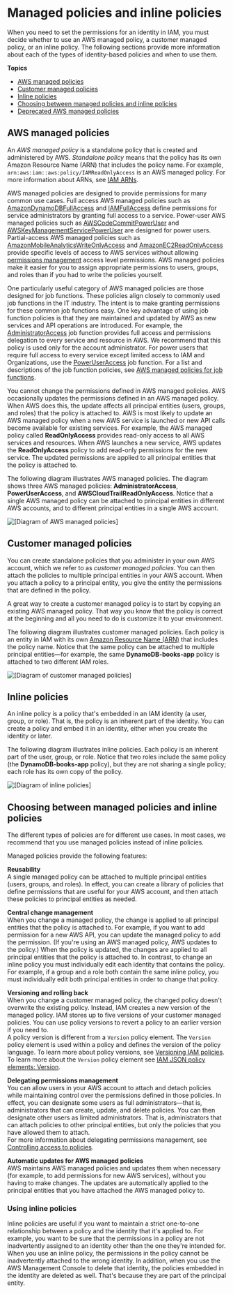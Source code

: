 # Managed policies and inline policies<a name="access_policies_managed-vs-inline"></a>

When you need to set the permissions for an identity in IAM, you must decide whether to use an AWS managed policy, a customer managed policy, or an inline policy\. The following sections provide more information about each of the types of identity\-based policies and when to use them\.

**Topics**
+ [AWS managed policies](#aws-managed-policies)
+ [Customer managed policies](#customer-managed-policies)
+ [Inline policies](#inline-policies)
+ [Choosing between managed policies and inline policies](#choosing-managed-or-inline)
+ [Deprecated AWS managed policies](access_policies_managed-deprecated.md)

## AWS managed policies<a name="aws-managed-policies"></a>

An *AWS managed policy* is a standalone policy that is created and administered by AWS\. *Standalone policy* means that the policy has its own Amazon Resource Name \(ARN\) that includes the policy name\. For example, `arn:aws:iam::aws:policy/IAMReadOnlyAccess` is an AWS managed policy\. For more information about ARNs, see [IAM ARNs](reference_identifiers.md#identifiers-arns)\.

AWS managed policies are designed to provide permissions for many common use cases\. Full access AWS managed policies such as [AmazonDynamoDBFullAccess](https://console.aws.amazon.com/iam/home#policies/arn:aws:iam::aws:policy/AmazonDynamoDBFullAccess) and [IAMFullAccess](https://console.aws.amazon.com/iam/home#policies/arn:aws:iam::aws:policy/IAMFullAccess) define permissions for service administrators by granting full access to a service\. Power\-user AWS managed policies such as [AWSCodeCommitPowerUser](https://console.aws.amazon.com/iam/home#policies/arn:aws:iam::aws:policy/AWSCodeCommitPowerUser) and [AWSKeyManagementServicePowerUser](https://console.aws.amazon.com/iam/home#policies/arn:aws:iam::aws:policy/AWSKeyManagementServicePowerUser) are designed for power users\. Partial\-access AWS managed policies such as [AmazonMobileAnalyticsWriteOnlyAccess](https://console.aws.amazon.com/iam/home#policies/arn:aws:iam::aws:policy/AmazonMobileAnalyticsWriteOnlyAccess) and [AmazonEC2ReadOnlyAccess](https://console.aws.amazon.com/iam/home#policies/arn:aws:iam::aws:policy/AmazonEC2ReadOnlyAccess) provide specific levels of access to AWS services without allowing [permissions management](access_policies_understand-policy-summary-access-level-summaries.md#access_policies_access-level) access level permissions\. AWS managed policies make it easier for you to assign appropriate permissions to users, groups, and roles than if you had to write the policies yourself\. 

One particularly useful category of AWS managed policies are those designed for job functions\. These policies align closely to commonly used job functions in the IT industry\. The intent is to make granting permissions for these common job functions easy\. One key advantage of using job function policies is that they are maintained and updated by AWS as new services and API operations are introduced\. For example, the [AdministratorAccess](https://console.aws.amazon.com/iam/home#policies/arn:aws:iam::aws:policy/AdministratorAccess) job function provides full access and permissions delegation to every service and resource in AWS\. We recommend that this policy is used only for the account administrator\. For power users that require full access to every service except limited access to IAM and Organizations, use the [PowerUserAccess](https://console.aws.amazon.com/iam/home#policies/arn:aws:iam::aws:policy/PowerUserAccess) job function\. For a list and descriptions of the job function policies, see [AWS managed policies for job functions](access_policies_job-functions.md)\.

You cannot change the permissions defined in AWS managed policies\. AWS occasionally updates the permissions defined in an AWS managed policy\. When AWS does this, the update affects all principal entities \(users, groups, and roles\) that the policy is attached to\. AWS is most likely to update an AWS managed policy when a new AWS service is launched or new API calls become available for existing services\. For example, the AWS managed policy called **ReadOnlyAccess** provides read\-only access to all AWS services and resources\. When AWS launches a new service, AWS updates the **ReadOnlyAccess** policy to add read\-only permissions for the new service\. The updated permissions are applied to all principal entities that the policy is attached to\. 

The following diagram illustrates AWS managed policies\. The diagram shows three AWS managed policies: **AdministratorAccess**, **PowerUserAccess**, and **AWSCloudTrailReadOnlyAccess**\. Notice that a single AWS managed policy can be attached to principal entities in different AWS accounts, and to different principal entities in a single AWS account\. 

![\[Diagram of AWS managed policies\]](http://docs.aws.amazon.com/IAM/latest/UserGuide/images/policies-aws-managed-policies.diagram.png)

## Customer managed policies<a name="customer-managed-policies"></a>

You can create standalone policies that you administer in your own AWS account, which we refer to as *customer managed policies*\. You can then attach the policies to multiple principal entities in your AWS account\. When you attach a policy to a principal entity, you give the entity the permissions that are defined in the policy\. 

A great way to create a customer managed policy is to start by copying an existing AWS managed policy\. That way you know that the policy is correct at the beginning and all you need to do is customize it to your environment\.

The following diagram illustrates customer managed policies\. Each policy is an entity in IAM with its own [Amazon Resource Name \(ARN\)](reference_identifiers.md#identifiers-arns) that includes the policy name\. Notice that the same policy can be attached to multiple principal entities—for example, the same **DynamoDB\-books\-app** policy is attached to two different IAM roles\.

![\[Diagram of customer managed policies\]](http://docs.aws.amazon.com/IAM/latest/UserGuide/images/policies-customer-managed-policies.diagram.png)

## Inline policies<a name="inline-policies"></a>

An inline policy is a policy that's embedded in an IAM identity \(a user, group, or role\)\. That is, the policy is an inherent part of the identity\. You can create a policy and embed it in an identity, either when you create the identity or later\. 

The following diagram illustrates inline policies\. Each policy is an inherent part of the user, group, or role\. Notice that two roles include the same policy \(the **DynamoDB\-books\-app** policy\), but they are not sharing a single policy; each role has its own copy of the policy\.

![\[Diagram of inline policies\]](http://docs.aws.amazon.com/IAM/latest/UserGuide/images/policies-inline-policies.diagram.png)

## Choosing between managed policies and inline policies<a name="choosing-managed-or-inline"></a>

The different types of policies are for different use cases\. In most cases, we recommend that you use managed policies instead of inline policies\.

Managed policies provide the following features:

**Reusability**  
A single managed policy can be attached to multiple principal entities \(users, groups, and roles\)\. In effect, you can create a library of policies that define permissions that are useful for your AWS account, and then attach these policies to principal entities as needed\.

**Central change management**  
When you change a managed policy, the change is applied to all principal entities that the policy is attached to\. For example, if you want to add permission for a new AWS API, you can update the managed policy to add the permission\. \(If you're using an AWS managed policy, AWS updates to the policy\.\) When the policy is updated, the changes are applied to all principal entities that the policy is attached to\. In contrast, to change an inline policy you must individually edit each identity that contains the policy\. For example, if a group and a role both contain the same inline policy, you must individually edit both principal entities in order to change that policy\. 

**Versioning and rolling back**  
When you change a customer managed policy, the changed policy doesn't overwrite the existing policy\. Instead, IAM creates a new version of the managed policy\. IAM stores up to five versions of your customer managed policies\. You can use policy versions to revert a policy to an earlier version if you need to\.   
A policy version is different from a `Version` policy element\. The `Version` policy element is used within a policy and defines the version of the policy language\. To learn more about policy versions, see [Versioning IAM policies](access_policies_managed-versioning.md)\. To learn more about the `Version` policy element see [IAM JSON policy elements: Version](reference_policies_elements_version.md)\.

**Delegating permissions management**  
You can allow users in your AWS account to attach and detach policies while maintaining control over the permissions defined in those policies\. In effect, you can designate some users as full administrators—that is, administrators that can create, update, and delete policies\. You can then designate other users as limited administrators\. That is, administrators that can attach policies to other principal entities, but only the policies that you have allowed them to attach\.   
For more information about delegating permissions management, see [Controlling access to policies](access_controlling.md#access_controlling-policies)\. 

**Automatic updates for AWS managed policies**  
AWS maintains AWS managed policies and updates them when necessary \(for example, to add permissions for new AWS services\), without you having to make changes\. The updates are automatically applied to the principal entities that you have attached the AWS managed policy to\. 

### Using inline policies<a name="policies-using-inline-policies"></a>

Inline policies are useful if you want to maintain a strict one\-to\-one relationship between a policy and the identity that it's applied to\. For example, you want to be sure that the permissions in a policy are not inadvertently assigned to an identity other than the one they're intended for\. When you use an inline policy, the permissions in the policy cannot be inadvertently attached to the wrong identity\. In addition, when you use the AWS Management Console to delete that identity, the policies embedded in the identity are deleted as well\. That's because they are part of the principal entity\.